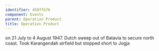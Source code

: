 ```yaml
---
identifier: 4597fb76
component: Events
parent: Operation Product 
title: Operation Product
---
```

on 21 July to 4 August 1947. Dutch sweep out of Batavia to secure north
coast. Took Karangendah airfield but stopped short to Jogja
